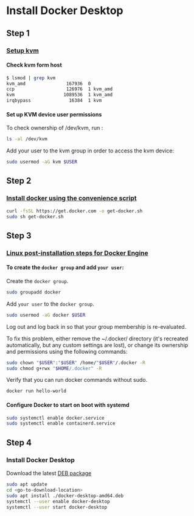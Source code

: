 # Install Docker Desktop
## Step 1
### [Setup kvm](https://docs.docker.com/desktop/setup/install/linux/)
#### Check kvm form host </br>
```bash
$ lsmod | grep kvm
kvm_amd               167936  0
ccp                   126976  1 kvm_amd
kvm                  1089536  1 kvm_amd
irqbypass              16384  1 kvm
```
#### Set up KVM device user permissions
To check ownership of /dev/kvm, run :
```bash
ls -al /dev/kvm
```
Add your user to the kvm group in order to access the kvm device:
```bash
sudo usermod -aG kvm $USER
```
## Step 2
### [Install docker using the convenience script](https://docs.docker.com/engine/install/ubuntu/#install-using-the-repository)
```bash
curl -fsSL https://get.docker.com -o get-docker.sh
sudo sh get-docker.sh
```
## Step 3
### [Linux post-installation steps for Docker Engine](https://docs.docker.com/engine/install/linux-postinstall/)

#### To create the `docker group` and add `your user`:

Create the `docker group`.
```bash
sudo groupadd docker
```

Add `your user` to the `docker group`.
```bash
sudo usermod -aG docker $USER
```
Log out and log back in so that your group membership is re-evaluated.

To fix this problem, either remove the ~/.docker/ directory (it's recreated automatically, but any custom settings are lost), or change its ownership and permissions using the following commands:
```bash
sudo chown "$USER":"$USER" /home/"$USER"/.docker -R
sudo chmod g+rwx "$HOME/.docker" -R
```

Verify that you can run docker commands without sudo.
```bash
docker run hello-world
```
#### Configure Docker to start on boot with systemd
```bash
sudo systemctl enable docker.service
sudo systemctl enable containerd.service
```
## Step 4
### Install Docker Desktop
Download the latest [DEB package](https://desktop.docker.com/linux/main/amd64/docker-desktop-amd64.deb?utm_source=docker&utm_medium=webreferral&utm_campaign=docs-driven-download-linux-amd64&_gl=1*1m52ioa*_gcl_au*MTMwMjM2MjI4Ni4xNzM4NjQ0Nzg3*_ga*NDg5MTIwODk3LjE3Mzg2NDQ3ODc.*_ga_XJWPQMJYHQ*MTczOTI1NTE5MS41LjEuMTczOTI1NTgzNi40OS4wLjA.)
```bash
sudo apt update
cd <go-to-download-location>
sudo apt install ./docker-desktop-amd64.deb
systemctl --user enable docker-desktop
systemctl --user start docker-desktop
```

